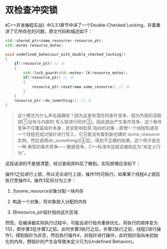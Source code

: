 # 双检查冲突锁

《C++并发编程实战》中3.3.1章节中讲了一个Double-Checked Locking，并着重讲了它所存在的问题，原文代码和描述如下：

```c++
std::shared_ptr<some_resource> resource_ptr;
std::mutex resource_mutex;

void undefined_behaviour_with_double_checked_locking()
{
    if(!resource_ptr) // ①
    {
        std::lock_guard<std::mutex> lk(resource_mutex);
        if(!resource_ptr) // ②
        {
            resource_ptr.reset(new some_resource); // ③
        }
    }
    resource_ptr->do_something(); // ④
}
```

>这个模式为什么声名狼藉呢？因为这里有潜在的条件竞争，因为外部的读取锁①没有与内部的
>写入锁进行同步③。因此就会产生条件竞争，这个条件竞争不仅覆盖指针本身，还会影响到其
>指向的对象；即使一个线程知道另一个线程完成对指针进行写入，它可能没有看到新创建的
>some_resource实例，然后调用do_something()④后，得到不正确的结果。这个例子是在一种
>典型的条件竞争——数据竞争，C++标准中这就会被指定为“未定义行为”。

这段话讲的不是很清楚，经过查阅资料后了解到。实际原理应该如下：

操作1之后进行上锁，所以无论进行上锁，操作1均可执行。如果某个线程A上锁后执行至操作3，操作3实际分为三步：

1. 为some_resource对象分配一块内存

2. 构造一个对象，将对象放入分配的内存

3. 将resource_ptr指针指向这片区域

   

然而，在编译器实际执行过程中，可能会进行指令重排优化，将执行的顺序变为132，即步骤3在步骤2之前。此时步骤3执行之后，步骤2执行之前，线程2进行操作1，得到指针为非空，然后执行操作4，对指针进行操作，此时指针指向未初始化的内存，野指针的产生会导致未定义行为(Undefined Behavior)。